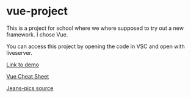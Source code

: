 # vue-project

This is a project for school where we where supposed to try out a new framework. I chose Vue. 

You can access this project by opening the code in VSC and open with liveserver. 

[Link to demo](https://feliciavonbraun.github.io/vue-tutorial/)

[Vue Cheat Sheet](https://www.vuemastery.com/pdf/Vue-Essentials-Cheat-Sheet.pdf)

[Jeans-pics source](https://nelly.com/se/kl%C3%A4der-f%C3%B6r-kvinnor/kl%C3%A4der/jeans/gina-tricot-201599/molly-high-waist-jeans-440599-0426/)
